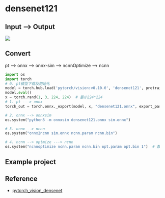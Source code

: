 # densenet121

## Input --> Output

![](https://pytorch.org/assets/images/densenet1.png)

## Convert 

pt --> onnx --> onnx-sim --> ncnnOptimize --> ncnn

```python
import os
import torch
# 0. pt模型下载及初始化
model = torch.hub.load('pytorch/vision:v0.10.0', 'densenet121', pretrained=True)
model.eval()
x = torch.rand(1, 3, 224, 224)  # 最小224*224
# 1. pt ---> onnx
torch_out = torch.onnx._export(model, x, "densenet121.onnx", export_params=True)

# 2. onnx --> onnxsim
os.system("python3 -m onnxsim densenet121.onnx sim.onnx")

# 3. onnx --> ncnn
os.system("onnx2ncnn sim.onnx ncnn.param ncnn.bin")

# 4. ncnn --> optmize ---> ncnn
os.system("ncnnoptimize ncnn.param ncnn.bin opt.param opt.bin 1")  # 数字0 代表fp32 ；1代表fp16
```

## Example project


## Reference

- [pytorch_vision_densenet](https://pytorch.org/hub/pytorch_vision_densenet/)


